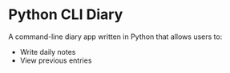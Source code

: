 # Python CLI Diary

A command-line diary app written in Python that allows users to:
- Write daily notes
- View previous entries

